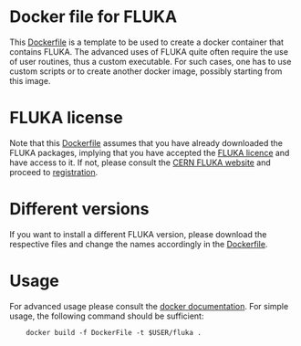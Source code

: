 # Docker file for FLUKA

This [Dockerfile](./Dockerfile) is a template to be used to create a docker container that contains FLUKA. The advanced uses of FLUKA quite often require the use of user routines, thus a custom executable. For such cases, one has to use custom scripts or to create another docker image, possibly starting from this image.

# FLUKA license
Note that this [Dockerfile](./Dockerfile) assumes that you have already downloaded the FLUKA packages, implying that you have accepted the [FLUKA licence](https://fluka.cern/download/licences) and have access to it. If not, please consult the [CERN FLUKA website](https://fluka.cern) and proceed to [registration](https://fluka.cern/download/registration).

# Different versions
If you want to install a different FLUKA version, please download the respective files and change the names accordingly in the [Dockerfile](./Dockerfile).

# Usage
For advanced usage please consult the [docker documentation](https://docs.docker.com/engine/reference/commandline/image_build/). For simple usage, the following command should be sufficient:

```console
	docker build -f DockerFile -t $USER/fluka .
```


